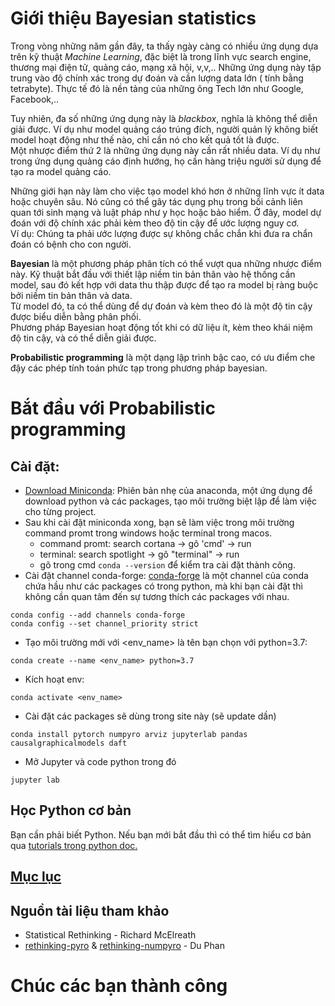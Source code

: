 # Giới thiệu Bayesian statistics

Trong vòng những năm gần đây, ta thấy ngày càng có nhiều ứng dụng dựa trên kỹ thuật *Machine Learning*, đặc biệt là trong lĩnh vực search engine, thương mại điện tử, quảng cáo, mạng xã hội, v,v,.. Những ứng dụng này tập trung vào độ chính xác trong dự đoán và cần lượng data lớn ( tính bằng tetrabyte). Thực tế đó là nền tảng của những ông Tech lớn như Google, Facebook,..

Tuy nhiên, đa số những ứng dụng này là *blackbox*, nghĩa là không thể diễn giải được. Ví dụ như model quảng cáo trúng đích, người quản lý không biết model hoạt động như thế nào, chỉ cần nó cho kết quả tốt là được.  
Một nhược điểm thứ 2 là những ứng dụng này cần rất nhiều data. Ví dụ như trong ứng dụng quảng cáo định hướng, họ cần hàng triệu người sử dụng để tạo ra model quảng cáo.  

Những giới hạn này làm cho việc tạo model khó hơn ở những lĩnh vực ít data hoặc chuyên sâu. Nó cũng có thể gây tác dụng phụ trong bối cảnh liên quan tới sinh mạng và luật pháp như y học hoặc bảo hiểm. Ở đây, model dự đoán với độ chính xác phải kèm theo độ tin cậy để ước lượng nguy cơ.  
Ví dụ: Chúng ta phải ước lượng được sự không chắc chắn khi đưa ra chẩn đoán có bệnh cho con người.

**Bayesian** là một phương pháp phân tích có thể vượt qua những nhược điểm này. Kỹ thuật bắt đầu với thiết lập niềm tin bản thân vào hệ thống cần model, sau đó kết hợp với data thu thập được để tạo ra model bị ràng buộc bởi niềm tin bản thân và data.  
Từ model đó, ta có thể dùng để dự đoán và kèm theo đó là một độ tin cậy được biểu diễn bằng phân phối.  
Phương pháp Bayesian hoạt động tốt khi có dữ liệu ít, kèm theo khái niệm độ tin cậy, và có thể diễn giải được.

**Probabilistic programming** là một dạng lập trình bậc cao, có ưu điểm che đậy các phép tính toán phức tạp trong phương pháp bayesian.  

# Bắt đầu với Probabilistic programming

## Cài đặt:
- [Download Miniconda](https://docs.conda.io/en/latest/miniconda.html): Phiên bản nhẹ của anaconda, một ứng dụng để download python và các packages, tạo môi trường biệt lập để làm việc cho từng project.
- Sau khi cài đặt miniconda xong, bạn sẽ làm việc trong môi trường command promt trong windows hoặc terminal trong macos.
    - command promt: search cortana -> gõ 'cmd' -> run
    - terminal: search spotlight -> gõ "terminal" -> run
    - gõ trong cmd `conda --version` để kiểm tra cài đặt thành công.
- Cài đặt channel conda-forge: [conda-forge](https://conda-forge.org) là một channel của conda chứa hầu như các packages có trong python, mà khi bạn cài đặt thì không cần quan tâm đến sự tương thích các packages với nhau.
```
conda config --add channels conda-forge 
conda config --set channel_priority strict 
```
- Tạo môi trường mới với \<env_name\> là tên bạn chọn với python=3.7: 
```
conda create --name <env_name> python=3.7
```
- Kích hoạt env:
```
conda activate <env_name>
```
- Cài đặt các packages sẽ dùng trong site này (sẽ update dần)
```
conda install pytorch numpyro arviz jupyterlab pandas causalgraphicalmodels daft
```
- Mở Jupyter và code python trong đó
```
jupyter lab
```

## Học Python cơ bản
Bạn cần phải biết Python. Nếu bạn mới bắt đầu thì có thể tìm hiểu cơ bản qua [tutorials trong python doc.](https://docs.python.org/3.7/tutorial/index.html)  

## [Mục lục](./table_of_content.html)

## Nguồn tài liệu tham khảo
- Statistical Rethinking - Richard McElreath 
- [rethinking-pyro](https://github.com/fehiepsi/rethinking-pyro) & [rethinking-numpyro](https://github.com/fehiepsi/rethinking-numpyro) - Du Phan

# Chúc các bạn thành công